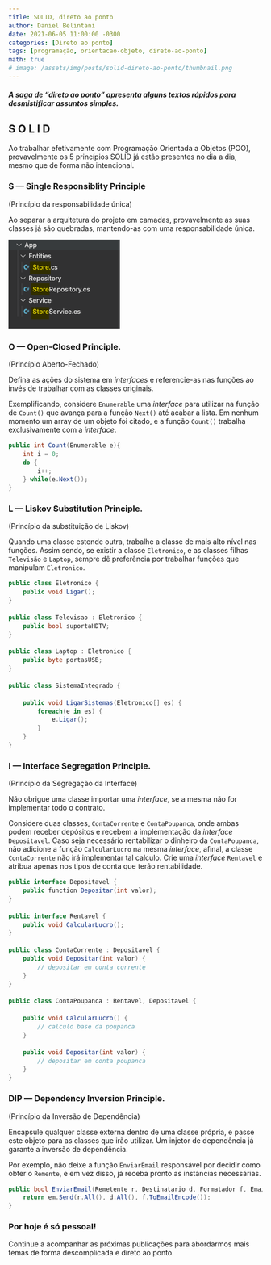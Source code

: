 ```yaml
---
title: SOLID, direto ao ponto
author: Daniel Belintani
date: 2021-06-05 11:00:00 -0300
categories: [Direto ao ponto]
tags: [programação, orientacao-objeto, direto-ao-ponto]
math: true
# image: /assets/img/posts/solid-direto-ao-ponto/thumbnail.png
---
```


##### A saga de “direto ao ponto” apresenta alguns textos rápidos para desmistificar assuntos simples. 

## S O L I D
Ao trabalhar efetivamente com Programação Orientada a Objetos (POO), provavelmente os 5 princípios SOLID já estão presentes no dia a dia, mesmo que de forma não intencional.

### **S — Single Responsiblity Principle** 
(Princípio da responsabilidade única)

Ao separar a arquitetura do projeto em camadas, provavelmente as suas classes já são quebradas, mantendo-as com uma responsabilidade única. 

![Desktop View](/assets/img/posts/solid-direto-ao-ponto/store-splitted.png)

### **O — Open-Closed Principle**.
(Princípio Aberto-Fechado)

Defina as ações do sistema em _interfaces_ e referencie-as nas funções ao invés de trabalhar com as classes originais.

Exemplificando, considere `Enumerable` uma _interface_ para utilizar na função de `Count()` que avança para a função `Next()` até acabar a lista. Em nenhum momento um array de um objeto foi citado, e a função `Count()` trabalha exclusivamente com a _interface_.

````c#
public int Count(Enumerable e){
    int i = 0;
    do {
        i++;
    } while(e.Next());
}
````

### **L — Liskov Substitution Principle**.
(Princípio da substituição de Liskov)

Quando uma classe estende outra, trabalhe a classe de mais alto nível nas funções. Assim sendo, se existir a classe `Eletronico`, e as classes filhas `Televisão` e `Laptop`, sempre dê preferência por trabalhar funções que manipulam `Eletronico`.

````c#
public class Eletronico {
    public void Ligar();
}

public class Televisao : Eletronico {
    public bool suportaHDTV;
}

public class Laptop : Eletronico {
    public byte portasUSB;
}

public class SistemaIntegrado {

    public void LigarSistemas(Eletronico[] es) {
        foreach(e in es) {
            e.Ligar();
        }
    }
}
````

### **I — Interface Segregation Principle**.
(Princípio da Segregação da Interface)

Não obrigue uma classe importar uma _interface_, se a mesma não for implementar todo o contrato.

Considere duas classes, `ContaCorrente` e `ContaPoupanca`, onde ambas podem receber depósitos e recebem a implementação da _interface_ `Depositavel`. Caso seja necessário rentabilizar o dinheiro da `ContaPoupanca`, não adicione a função `CalcularLucro` na mesma _interface_, afinal, a classe `ContaCorrente` não irá implementar tal calculo. Crie uma _interface_ `Rentavel` e atribua apenas nos tipos de conta que terão rentabilidade.
````c#
public interface Depositavel {
    public function Depositar(int valor);
}

public interface Rentavel {
    public void CalcularLucro();
}

public class ContaCorrente : Depositavel {
    public void Depositar(int valor) {
        // depositar em conta corrente
    }
}

public class ContaPoupanca : Rentavel, Depositavel {

    public void CalcularLucro() {
        // calculo base da poupanca
    }

    public void Depositar(int valor) {
        // depositar em conta poupanca
    }
} 

````

### **DIP — Dependency Inversion Principle**.
(Princípio da Inversão de Dependência)

Encapsule qualquer classe externa dentro de uma classe própria, e passe este objeto para as classes que irão utilizar. Um injetor de dependência já garante a inversão de dependência.

Por exemplo, não deixe a função `EnviarEmail` responsável por decidir como obter o `Remente`, e em vez disso, já receba pronto as instâncias necessárias.

````c#
public bool EnviarEmail(Remetente r, Destinatario d, Formatador f, EmailManager em) {
    return em.Send(r.All(), d.All(), f.ToEmailEncode());
}
````

### Por hoje é só pessoal!
Continue a acompanhar as próximas publicações para abordarmos mais temas de forma descomplicada e direto ao ponto.
